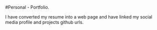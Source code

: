 #Personal - Portfolio.

I have converted my resume into a web page and have linked my social media profile and projects github urls.
